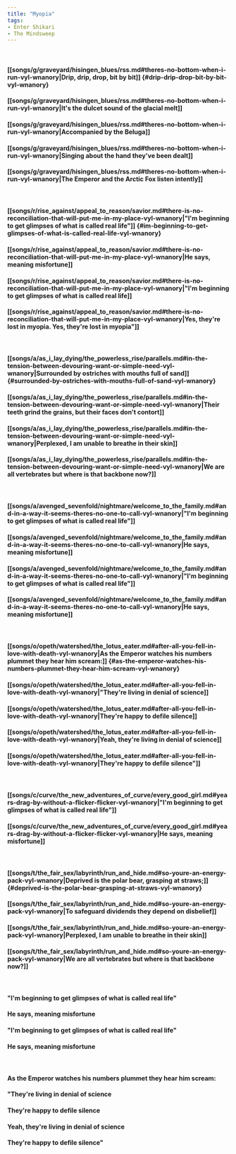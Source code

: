```yaml
---
title: "Myopia"
tags:
- Enter Shikari
- The Mindsweep
---
```

&nbsp;
#### [[songs/g/graveyard/hisingen_blues/rss.md#theres-no-bottom-when-i-run-vyl-wnanory|Drip, drip, drop, bit by bit]] {#drip-drip-drop-bit-by-bit-vyl-wnanory}
#### [[songs/g/graveyard/hisingen_blues/rss.md#theres-no-bottom-when-i-run-vyl-wnanory|It's the dulcet sound of the glacial melt]]
#### [[songs/g/graveyard/hisingen_blues/rss.md#theres-no-bottom-when-i-run-vyl-wnanory|Accompanied by the Beluga]]
#### [[songs/g/graveyard/hisingen_blues/rss.md#theres-no-bottom-when-i-run-vyl-wnanory|Singing about the hand they've been dealt]]
#### [[songs/g/graveyard/hisingen_blues/rss.md#theres-no-bottom-when-i-run-vyl-wnanory|The Emperor and the Arctic Fox listen intently]]
&nbsp;
#### [[songs/r/rise_against/appeal_to_reason/savior.md#there-is-no-reconciliation-that-will-put-me-in-my-place-vyl-wnanory|"I'm beginning to get glimpses of what is called real life"]] {#im-beginning-to-get-glimpses-of-what-is-called-real-life-vyl-wnanory}
#### [[songs/r/rise_against/appeal_to_reason/savior.md#there-is-no-reconciliation-that-will-put-me-in-my-place-vyl-wnanory|He says, meaning misfortune]]
#### [[songs/r/rise_against/appeal_to_reason/savior.md#there-is-no-reconciliation-that-will-put-me-in-my-place-vyl-wnanory|"I'm beginning to get glimpses of what is called real life]]
#### [[songs/r/rise_against/appeal_to_reason/savior.md#there-is-no-reconciliation-that-will-put-me-in-my-place-vyl-wnanory|Yes, they're lost in myopia. Yes, they're lost in myopia"]]
&nbsp;
#### [[songs/a/as_i_lay_dying/the_powerless_rise/parallels.md#in-the-tension-between-devouring-want-or-simple-need-vyl-wnanory|Surrounded by ostriches with mouths full of sand]] {#surrounded-by-ostriches-with-mouths-full-of-sand-vyl-wnanory}
#### [[songs/a/as_i_lay_dying/the_powerless_rise/parallels.md#in-the-tension-between-devouring-want-or-simple-need-vyl-wnanory|Their teeth grind the grains, but their faces don't contort]]
#### [[songs/a/as_i_lay_dying/the_powerless_rise/parallels.md#in-the-tension-between-devouring-want-or-simple-need-vyl-wnanory|Perplexed, I am unable to breathe in their skin]]
#### [[songs/a/as_i_lay_dying/the_powerless_rise/parallels.md#in-the-tension-between-devouring-want-or-simple-need-vyl-wnanory|We are all vertebrates but where is that backbone now?]]
&nbsp;
#### [[songs/a/avenged_sevenfold/nightmare/welcome_to_the_family.md#and-in-a-way-it-seems-theres-no-one-to-call-vyl-wnanory|"I'm beginning to get glimpses of what is called real life"]]
#### [[songs/a/avenged_sevenfold/nightmare/welcome_to_the_family.md#and-in-a-way-it-seems-theres-no-one-to-call-vyl-wnanory|He says, meaning misfortune]]
#### [[songs/a/avenged_sevenfold/nightmare/welcome_to_the_family.md#and-in-a-way-it-seems-theres-no-one-to-call-vyl-wnanory|"I'm beginning to get glimpses of what is called real life"]]
#### [[songs/a/avenged_sevenfold/nightmare/welcome_to_the_family.md#and-in-a-way-it-seems-theres-no-one-to-call-vyl-wnanory|He says, meaning misfortune]]
&nbsp;
#### [[songs/o/opeth/watershed/the_lotus_eater.md#after-all-you-fell-in-love-with-death-vyl-wnanory|As the Emperor watches his numbers plummet they hear him scream:]] {#as-the-emperor-watches-his-numbers-plummet-they-hear-him-scream-vyl-wnanory}
#### [[songs/o/opeth/watershed/the_lotus_eater.md#after-all-you-fell-in-love-with-death-vyl-wnanory|"They're living in denial of science]]
#### [[songs/o/opeth/watershed/the_lotus_eater.md#after-all-you-fell-in-love-with-death-vyl-wnanory|They're happy to defile silence]]
#### [[songs/o/opeth/watershed/the_lotus_eater.md#after-all-you-fell-in-love-with-death-vyl-wnanory|Yeah, they're living in denial of science]]
#### [[songs/o/opeth/watershed/the_lotus_eater.md#after-all-you-fell-in-love-with-death-vyl-wnanory|They're happy to defile silence"]]
&nbsp;
#### [[songs/c/curve/the_new_adventures_of_curve/every_good_girl.md#years-drag-by-without-a-flicker-flicker-vyl-wnanory|"I'm beginning to get glimpses of what is called real life"]]
#### [[songs/c/curve/the_new_adventures_of_curve/every_good_girl.md#years-drag-by-without-a-flicker-flicker-vyl-wnanory|He says, meaning misfortune]]
&nbsp;
#### [[songs/t/the_fair_sex/labyrinth/run_and_hide.md#so-youre-an-energy-pack-vyl-wnanory|Deprived is the polar bear, grasping at straws;]] {#deprived-is-the-polar-bear-grasping-at-straws-vyl-wnanory}
#### [[songs/t/the_fair_sex/labyrinth/run_and_hide.md#so-youre-an-energy-pack-vyl-wnanory|To safeguard dividends they depend on disbelief]]
#### [[songs/t/the_fair_sex/labyrinth/run_and_hide.md#so-youre-an-energy-pack-vyl-wnanory|Perplexed, I am unable to breathe in their skin]]
#### [[songs/t/the_fair_sex/labyrinth/run_and_hide.md#so-youre-an-energy-pack-vyl-wnanory|We are all vertebrates but where is that backbone now?]]
&nbsp;
#### "I'm beginning to get glimpses of what is called real life"
#### He says, meaning misfortune
#### "I'm beginning to get glimpses of what is called real life"
#### He says, meaning misfortune
&nbsp;
#### As the Emperor watches his numbers plummet they hear him scream:
#### "They're living in denial of science
#### They're happy to defile silence
#### Yeah, they're living in denial of science
#### They're happy to defile silence"

